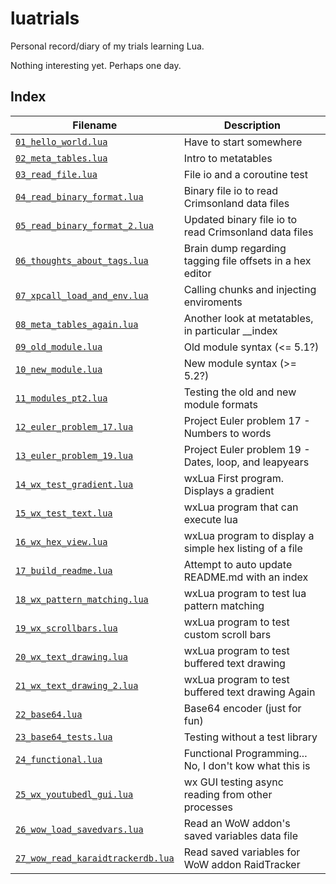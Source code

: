 luatrials
=========

Personal record/diary of my trials learning Lua.

Nothing interesting yet.  Perhaps one day.


Index
-----

Filename  | Description
--------- | -----------
[`01_hello_world.lua`](01_hello_world.lua)  |  Have to start somewhere
[`02_meta_tables.lua`](02_meta_tables.lua)  |  Intro to metatables
[`03_read_file.lua`](03_read_file.lua)  |  File io and a coroutine test
[`04_read_binary_format.lua`](04_read_binary_format.lua)  |  Binary file io to read Crimsonland data files
[`05_read_binary_format_2.lua`](05_read_binary_format_2.lua)  |  Updated binary file io to read Crimsonland data files
[`06_thoughts_about_tags.lua`](06_thoughts_about_tags.lua)  |  Brain dump regarding tagging file offsets in a hex editor
[`07_xpcall_load_and_env.lua`](07_xpcall_load_and_env.lua)  |  Calling chunks and injecting enviroments
[`08_meta_tables_again.lua`](08_meta_tables_again.lua)  |  Another look at metatables, in particular __index
[`09_old_module.lua`](09_old_module.lua)  |  Old module syntax (<= 5.1?)
[`10_new_module.lua`](10_new_module.lua)  |  New module syntax (>= 5.2?)
[`11_modules_pt2.lua`](11_modules_pt2.lua)  |  Testing the old and new module formats
[`12_euler_problem_17.lua`](12_euler_problem_17.lua)  |  Project Euler problem 17 - Numbers to words
[`13_euler_problem_19.lua`](13_euler_problem_19.lua)  |  Project Euler problem 19 - Dates, loop, and leapyears
[`14_wx_test_gradient.lua`](14_wx_test_gradient.lua)  |  wxLua First program.  Displays a gradient
[`15_wx_test_text.lua`](15_wx_test_text.lua)  |  wxLua program that can execute lua
[`16_wx_hex_view.lua`](16_wx_hex_view.lua)  |  wxLua program to display a simple hex listing of a file
[`17_build_readme.lua`](17_build_readme.lua)  |  Attempt to auto update README.md with an index
[`18_wx_pattern_matching.lua`](18_wx_pattern_matching.lua)  |  wxLua program to test lua pattern matching
[`19_wx_scrollbars.lua`](19_wx_scrollbars.lua)  |  wxLua program to test custom scroll bars
[`20_wx_text_drawing.lua`](20_wx_text_drawing.lua)  |  wxLua program to test buffered text drawing
[`21_wx_text_drawing_2.lua`](21_wx_text_drawing_2.lua)  |  wxLua program to test buffered text drawing Again
[`22_base64.lua`](22_base64.lua)  |  Base64 encoder (just for fun)
[`23_base64_tests.lua`](23_base64_tests.lua)  |  Testing without a test library
[`24_functional.lua`](24_functional.lua)  |  Functional Programming... No, I don't kow what this is
[`25_wx_youtubedl_gui.lua`](25_wx_youtubedl_gui.lua)  |  wx GUI testing async reading from other processes
[`26_wow_load_savedvars.lua`](26_wow_load_savedvars.lua)  |  Read an WoW addon's saved variables data file
[`27_wow_read_karaidtrackerdb.lua`](27_wow_read_karaidtrackerdb.lua)  |  Read saved variables for WoW addon RaidTracker